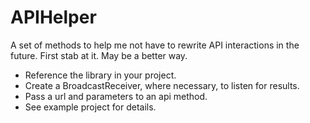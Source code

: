 APIHelper
=========

A set of methods to help me not have to rewrite API interactions in the future.  First stab at it.  May be a better way.

* Reference the library in your project.
* Create a BroadcastReceiver, where necessary, to listen for results.
* Pass a url and parameters to an api method.
* See example project for details.